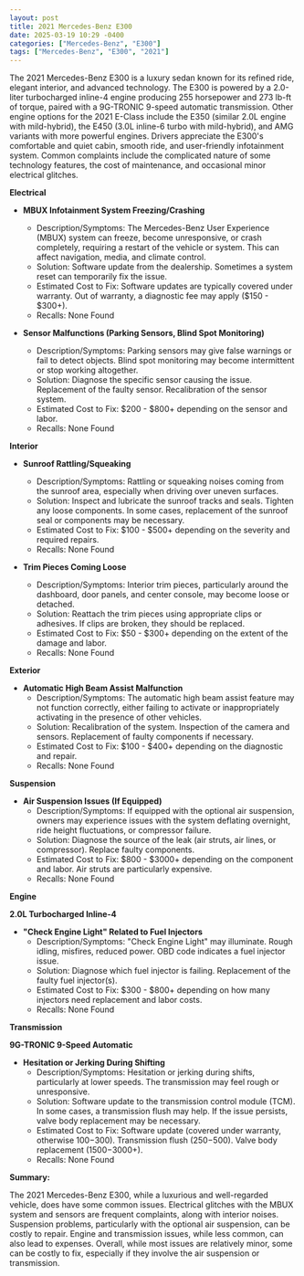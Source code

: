 ```yaml
---
layout: post
title: 2021 Mercedes-Benz E300
date: 2025-03-19 10:29 -0400
categories: ["Mercedes-Benz", "E300"]
tags: ["Mercedes-Benz", "E300", "2021"]
---
```

The 2021 Mercedes-Benz E300 is a luxury sedan known for its refined ride, elegant interior, and advanced technology. The E300 is powered by a 2.0-liter turbocharged inline-4 engine producing 255 horsepower and 273 lb-ft of torque, paired with a 9G-TRONIC 9-speed automatic transmission. Other engine options for the 2021 E-Class include the E350 (similar 2.0L engine with mild-hybrid), the E450 (3.0L inline-6 turbo with mild-hybrid), and AMG variants with more powerful engines. Drivers appreciate the E300's comfortable and quiet cabin, smooth ride, and user-friendly infotainment system. Common complaints include the complicated nature of some technology features, the cost of maintenance, and occasional minor electrical glitches.

**Electrical**

*   **MBUX Infotainment System Freezing/Crashing**
    *   Description/Symptoms: The Mercedes-Benz User Experience (MBUX) system can freeze, become unresponsive, or crash completely, requiring a restart of the vehicle or system. This can affect navigation, media, and climate control.
    *   Solution: Software update from the dealership. Sometimes a system reset can temporarily fix the issue.
    *   Estimated Cost to Fix: Software updates are typically covered under warranty. Out of warranty, a diagnostic fee may apply ($150 - $300+).
    *   Recalls: None Found

*   **Sensor Malfunctions (Parking Sensors, Blind Spot Monitoring)**
    *   Description/Symptoms: Parking sensors may give false warnings or fail to detect objects. Blind spot monitoring may become intermittent or stop working altogether.
    *   Solution: Diagnose the specific sensor causing the issue. Replacement of the faulty sensor. Recalibration of the sensor system.
    *   Estimated Cost to Fix: $200 - $800+ depending on the sensor and labor.
    *   Recalls: None Found

**Interior**

*   **Sunroof Rattling/Squeaking**
    *   Description/Symptoms: Rattling or squeaking noises coming from the sunroof area, especially when driving over uneven surfaces.
    *   Solution: Inspect and lubricate the sunroof tracks and seals. Tighten any loose components. In some cases, replacement of the sunroof seal or components may be necessary.
    *   Estimated Cost to Fix: $100 - $500+ depending on the severity and required repairs.
    *   Recalls: None Found

*   **Trim Pieces Coming Loose**
    *   Description/Symptoms: Interior trim pieces, particularly around the dashboard, door panels, and center console, may become loose or detached.
    *   Solution: Reattach the trim pieces using appropriate clips or adhesives. If clips are broken, they should be replaced.
    *   Estimated Cost to Fix: $50 - $300+ depending on the extent of the damage and labor.
    *   Recalls: None Found

**Exterior**

*   **Automatic High Beam Assist Malfunction**
    *   Description/Symptoms: The automatic high beam assist feature may not function correctly, either failing to activate or inappropriately activating in the presence of other vehicles.
    *   Solution: Recalibration of the system. Inspection of the camera and sensors. Replacement of faulty components if necessary.
    *   Estimated Cost to Fix: $100 - $400+ depending on the diagnostic and repair.
    *   Recalls: None Found

**Suspension**

*   **Air Suspension Issues (If Equipped)**
    *   Description/Symptoms: If equipped with the optional air suspension, owners may experience issues with the system deflating overnight, ride height fluctuations, or compressor failure.
    *   Solution: Diagnose the source of the leak (air struts, air lines, or compressor). Replace faulty components.
    *   Estimated Cost to Fix: $800 - $3000+ depending on the component and labor. Air struts are particularly expensive.
    *   Recalls: None Found

**Engine**

**2.0L Turbocharged Inline-4**

*   **"Check Engine Light" Related to Fuel Injectors**
    *   Description/Symptoms: "Check Engine Light" may illuminate. Rough idling, misfires, reduced power. OBD code indicates a fuel injector issue.
    *   Solution: Diagnose which fuel injector is failing. Replacement of the faulty fuel injector(s).
    *   Estimated Cost to Fix: $300 - $800+ depending on how many injectors need replacement and labor costs.
    *   Recalls: None Found

**Transmission**

**9G-TRONIC 9-Speed Automatic**

*   **Hesitation or Jerking During Shifting**
    *   Description/Symptoms: Hesitation or jerking during shifts, particularly at lower speeds. The transmission may feel rough or unresponsive.
    *   Solution: Software update to the transmission control module (TCM). In some cases, a transmission flush may help. If the issue persists, valve body replacement may be necessary.
    *   Estimated Cost to Fix: Software update (covered under warranty, otherwise $100-$300). Transmission flush ($250-$500). Valve body replacement ($1500-$3000+).
    *   Recalls: None Found

**Summary:**

The 2021 Mercedes-Benz E300, while a luxurious and well-regarded vehicle, does have some common issues. Electrical glitches with the MBUX system and sensors are frequent complaints, along with interior noises. Suspension problems, particularly with the optional air suspension, can be costly to repair. Engine and transmission issues, while less common, can also lead to expenses. Overall, while most issues are relatively minor, some can be costly to fix, especially if they involve the air suspension or transmission.

